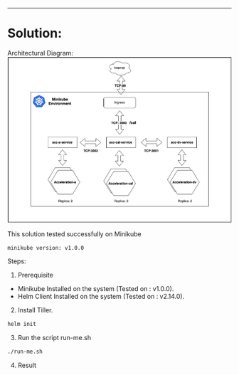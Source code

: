 
------------------------------------------------------------------------------------------------------------------
# Solution:

Architectural Diagram:
![alt text](Screens/acc-arch.jpg)

This solution tested successfully on Minikube
```bash
minikube version: v1.0.0
```
Steps:

1. Prerequisite

- Minikube Installed on the system (Tested on : v1.0.0).
- Helm Client Installed on the system (Tested on : v2.14.0).

2. Install Tiller.
```bash
helm init
```
3. Run the script run-me.sh
```bash
./run-me.sh
```
4. Result
